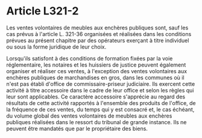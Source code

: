 # Article L321-2

Les ventes volontaires de meubles aux enchères publiques sont, sauf les cas prévus à l'article L. 321-36 organisées et réalisées dans les conditions prévues au présent chapitre par des opérateurs exerçant à titre individuel ou sous la forme juridique de leur choix.

Lorsqu'ils satisfont à des conditions de formation fixées par la voie réglementaire, les notaires et les huissiers de justice peuvent également organiser et réaliser ces ventes, à l'exception des ventes volontaires aux enchères publiques de marchandises en gros, dans les communes où il n'est pas établi d'office de commissaire-priseur judiciaire. Ils exercent cette activité à titre accessoire dans le cadre de leur office et selon les règles qui leur sont applicables. Ce caractère accessoire s'apprécie au regard des résultats de cette activité rapportés à l'ensemble des produits de l'office, de la fréquence de ces ventes, du temps qui y est consacré et, le cas échéant, du volume global des ventes volontaires de meubles aux enchères publiques réalisées dans le ressort du tribunal de grande instance. Ils ne peuvent être mandatés que par le propriétaire des biens.
